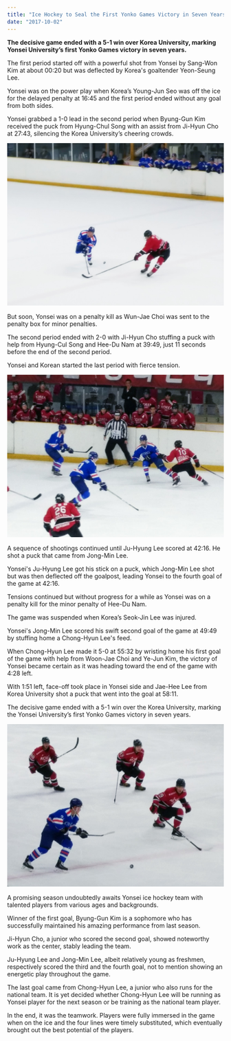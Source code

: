 ```yaml
---
title: "Ice Hockey to Seal the First Yonko Games Victory in Seven Years"
date: "2017-10-02"
---
```


**The decisive game ended with a 5-1 win over Korea University, marking Yonsei University’s first Yonko Games victory in seven years.**

The first period started off with a powerful shot from Yonsei by Sang-Won Kim at about 00:20 but was deflected by Korea's goaltender Yeon-Seung Lee.

Yonsei was on the power play when Korea’s Young-Jun Seo was off the ice for the delayed penalty at 16:45 and the first period ended without any goal from both sides.

Yonsei grabbed a 1-0 lead in the second period when Byung-Gun Kim received the puck from Hyung-Chul Song with an assist from Ji-Hyun Cho at 27:43, silencing the Korea University’s cheering crowds.

![KakaoTalk Moim 3Y3lon3f1Rvcc3N4DuLYXjqRmTmxDc](./images/KakaoTalk_Moim_3Y3lon3f1Rvcc3N4DuLYXjqRmTmxDc.jpg)

But soon, Yonsei was on a penalty kill as Wun-Jae Choi was sent to the penalty box for minor penalties.

The second period ended with 2-0 with Ji-Hyun Cho stuffing a puck with help from Hyung-Cul Song and Hee-Du Nam at 39:49, just 11 seconds before the end of the second period.

Yonsei and Korean started the last period with fierce tension.

![KakaoTalk Moim 3Y3lon3f1Rvcc3N4DuLYXjqRmTnUTo](./images/KakaoTalk_Moim_3Y3lon3f1Rvcc3N4DuLYXjqRmTnUTo.jpg)

A sequence of shootings continued until Ju-Hyung Lee scored at 42:16. He shot a puck that came from Jong-Min Lee.

Yonsei's Ju-Hyung Lee got his stick on a puck, which Jong-Min Lee shot but was then deflected off the goalpost, leading Yonsei to the fourth goal of the game at 42:16.

Tensions continued but without progress for a while as Yonsei was on a penalty kill for the minor penalty of Hee-Du Nam.

The game was suspended when Korea’s Seok-Jin Lee was injured.

Yonsei's Jong-Min Lee scored his swift second goal of the game at 49:49 by stuffing home a Chong-Hyun Lee's feed.

When Chong-Hyun Lee made it 5-0 at 55:32 by wristing home his first goal of the game with help from Woon-Jae Choi and Ye-Jun Kim, the victory of Yonsei became certain as it was heading toward the end of the game with 4:28 left.

With 1:51 left, face-off took place in Yonsei side and Jae-Hee Lee from Korea University shot a puck that went into the goal at 58:11.

The decisive game ended with a 5-1 win over the Korea University, marking the Yonsei University’s first Yonko Games victory in seven years.

![KakaoTalk Moim 3Y3lon3f1Rvcc3N4DuLYXjqRmTuN9g](./images/KakaoTalk_Moim_3Y3lon3f1Rvcc3N4DuLYXjqRmTuN9g.jpg)

A promising season undoubtedly awaits Yonsei ice hockey team with talented players from various ages and backgrounds.

Winner of the first goal, Byung-Gun Kim is a sophomore who has successfully maintained his amazing performance from last season.

Ji-Hyun Cho, a junior who scored the second goal, showed noteworthy work as the center, stably leading the team.

Ju-Hyung Lee and Jong-Min Lee, albeit relatively young as freshmen, respectively scored the third and the fourth goal, not to mention showing an energetic play throughout the game.

The last goal came from Chong-Hyun Lee, a junior who also runs for the national team. It is yet decided whether Chong-Hyun Lee will be running as Yonsei player for the next season or be training as the national team player.

In the end, it was the teamwork. Players were fully immersed in the game when on the ice and the four lines were timely substituted, which eventually brought out the best potential of the players.
